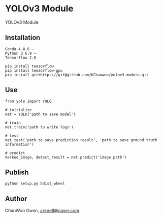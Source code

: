# YOLOv3 Module

YOLOv3 Module

## Installation
```
Conda 4.8.0 ~
Python 3.6.9 ~
Tensorflow 2.0

pip install tensorflow
pip install tensorflow-gpu
pip install git+https://git@github.com/KChanwoo/yolov3-module.git
```

## Use
```
from yolo import YOLO

# initialize
net = YOLO('path to save model')

# train
net.train('path to write logs')

# test
net.test('path to save prediction result', 'path to save ground truth information')

# predict
marked_image, detect_result = net.predict('image path')
```

## Publish
```
python setup.py bdist_wheel
```

## Author
ChanWoo Gwon, arknell@naver.com